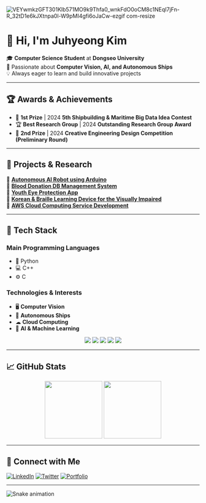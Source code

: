 
![VEYwmkzGFT301Klb571MO9k9Thfa0_wnkFdO0oCM8c1NEqI7jFn-R_32tD1e6kJXtnpa0l-W9pMI4gfi6oJaCw-ezgif com-resize](https://github.com/user-attachments/assets/b4f96e6c-d54b-491f-bd1f-7b662cbfc2b5)



# 👋 Hi, I'm Juhyeong Kim

🎓 **Computer Science Student** at **Dongseo University**  
🚀 Passionate about **Computer Vision, AI, and Autonomous Ships**  
💡 Always eager to learn and build innovative projects  

---

## 🏆 Awards & Achievements
- 🥇 **1st Prize** | 2024 **5th Shipbuilding & Maritime Big Data Idea Contest**  
- 🏆 **Best Research Group** | 2024 **Outstanding Research Group Award**  
- 🏅 **2nd Prize** | 2024 **Creative Engineering Design Competition (Preliminary Round)**  

---

## 🔬 Projects & Research
🔹 [**Autonomous AI Robot using Arduino**](#)  
🔹 [**Blood Donation DB Management System**](#)  
🔹 [**Youth Eye Protection App**](#)  
🔹 [**Korean & Braille Learning Device for the Visually Impaired**](#)  
🔹 [**AWS Cloud Computing Service Development**](#)  

---

## 🚀 Tech Stack
### **Main Programming Languages**
- 🐍 Python
- 💻 C++
- ⚙️ C

### **Technologies & Interests**
- 🖥 **Computer Vision**
- 🚢 **Autonomous Ships**
- ☁ **Cloud Computing**
- 🤖 **AI & Machine Learning**

<p align="center">
  <img src="https://img.shields.io/badge/Python-3776AB?style=for-the-badge&logo=python&logoColor=white"/>
  <img src="https://img.shields.io/badge/C++-00599C?style=for-the-badge&logo=c%2B%2B&logoColor=white"/>
  <img src="https://img.shields.io/badge/C-A8B9CC?style=for-the-badge&logo=c&logoColor=white"/>
  <img src="https://img.shields.io/badge/OpenCV-5C3EE8?style=for-the-badge&logo=opencv&logoColor=white"/>
  <img src="https://img.shields.io/badge/AWS-232F3E?style=for-the-badge&logo=amazon-aws&logoColor=white"/>
</p>

---

## 📈 GitHub Stats
<p align="center">
  <img src="https://github-readme-stats.vercel.app/api?username=kjh46&show_icons=true&theme=tokyonight" height="150"/>
  <img src="https://github-readme-streak-stats.herokuapp.com/?user=kjh46&theme=tokyonight" height="150"/>
</p>

---

## 🔗 Connect with Me
[![LinkedIn](https://img.shields.io/badge/LinkedIn-0077B5?style=for-the-badge&logo=linkedin&logoColor=white)](https://linkedin.com/in/your-profile)
[![Twitter](https://img.shields.io/badge/Twitter-1DA1F2?style=for-the-badge&logo=twitter&logoColor=white)](https://twitter.com/your-profile)
[![Portfolio](https://img.shields.io/badge/Portfolio-FF5722?style=for-the-badge&logo=google-chrome&logoColor=white)](https://your-portfolio.com)

---

![Snake animation](https://github.com/kjh46/kjh46/blob/output/github-contribution-grid-snake.svg)
